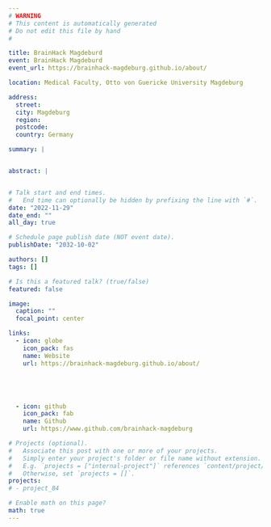 ```yaml
---
# WARNING
# This content is automatically generated
# Do not edit this file by hand
#

title: BrainHack Magdeburd
event: BrainHack Magdeburd
event_url: https://brainhack-magdeburg.github.io/about/

location: Medical Faculty, Otto von Guericke University Magdeburg

address:
  street:
  city: Magdeburg
  region:
  postcode:
  country: Germany

summary: |


abstract: |


# Talk start and end times.
#   End time can optionally be hidden by prefixing the line with `#`.
date: "2022-11-29"
date_end: ""
all_day: true

# Schedule page publish date (NOT event date).
publishDate: "2032-10-02"

authors: []
tags: []

# Is this a featured talk? (true/false)
featured: false

image:
  caption: ""
  focal_point: center

links:
  - icon: globe
    icon_pack: fas
    name: Website
    url: https://brainhack-magdeburg.github.io/about/





  - icon: github
    icon_pack: fab
    name: Github
    url: https://www.github.com/brainhack-magdeburg

# Projects (optional).
#   Associate this post with one or more of your projects.
#   Simply enter your project's folder or file name without extension.
#   E.g. `projects = ["internal-project"]` references `content/project/deep-learning/index.md`.
#   Otherwise, set `projects = []`.
projects:
# - project_84

# Enable math on this page?
math: true
---
```

